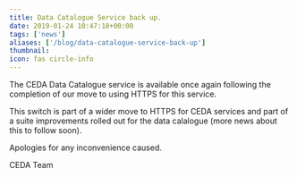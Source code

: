 ```yaml
---
title: Data Catalogue Service back up.
date: 2019-01-24 10:47:18+00:00
tags: ['news']
aliases: ['/blog/data-catalogue-service-back-up']
thumbnail: 
icon: fas circle-info
---
```

The CEDA Data Catalogue service is available once again following the completion of our move to using HTTPS for this service.


This switch is part of a wider move to HTTPS for CEDA services and part of a suite improvements rolled out for the data calalogue (more news about this to follow soon).


Apologies for any inconvenience caused.


CEDA Team

